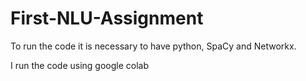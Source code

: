 # First-NLU-Assignment

To run the code it is necessary to have python, SpaCy and Networkx. 

I run the code using google colab
